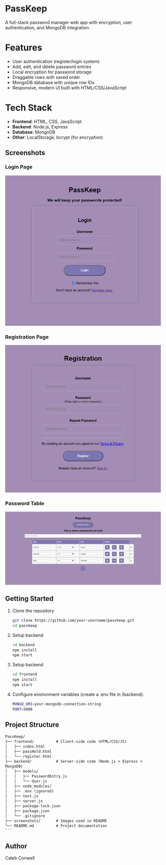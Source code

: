 # PassKeep
A full-stack password manager web app with encryption, user authentication, and MongoDB integration.  

# Features
- User authentication (register/login system)
- Add, edit, and delete password entries
- Local encryption for password storage
- Draggable rows with saved order
- MongoDB database with unique row IDs
- Responsive, modern UI built with HTML/CSS/JavaScript

# Tech Stack
- **Frontend**: HTML, CSS, JavaScript  
- **Backend**: Node.js, Express  
- **Database**: MongoDB  
- **Other**: LocalStorage, bcrypt (for encryption)

## Screenshots

### Login Page
![Login Page](./screenshots/passkeepLogin.png)

### Registration Page
![Registration Page](./screenshots/passkeepRegistration.png)

### Password Table
![Password Table](./screenshots/passkeepTable.png)


## Getting Started
1. Clone the repository  
   ```bash
   git clone https://github.com/your-username/passkeep.git
   cd passkeep

2. Setup  backend
   ```bash
   cd backend
   npm install
   npm start

3. Setup  backend
   ```bash
   cd frontend
   npm install
   npm start


4. Configure environment variables (create a .env file in /backend):
    ```bash
   MONGO_URI=your-mongodb-connection-string
   PORT=5000

## Project Structure
  
    PassKeep/
    ├── frontend/          # Client-side code (HTML/CSS/JS)
    │   ├── index.html
    │   ├── passHold.html
    │   └── register.html
    ├── backend/           # Server-side code (Node.js + Express + MongoDB)
    │   ├── models/
    │   │   ├── PasswordEntry.js
    │   │   └── User.js
    │   ├── node_modules/
    │   ├── .env (ignored)
    │   ├── test.js
    │   ├── server.js
    │   ├── package-lock.json
    │   ├── package.json
    │   └── .gitignore
    ├── screenshots/       # Images used in README
    └── README.md          # Project documentation
    ```   

       
## Author
Caleb Conwell